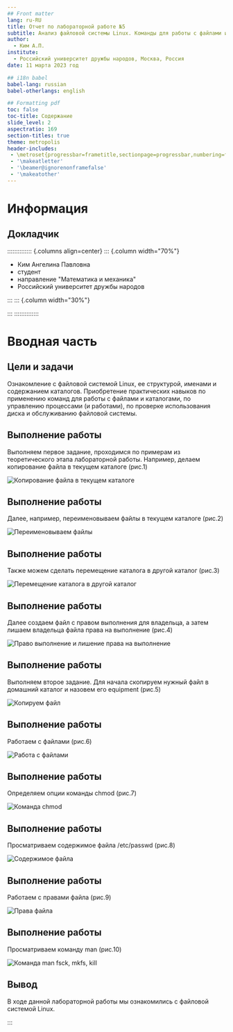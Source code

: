 ```yaml
---
## Front matter
lang: ru-RU
title: Отчет по лабораторной работе №5
subtitle: Анализ файловой системы Linux. Команды для работы с файлами и каталогами
author:
  - Ким А.П.
institute:
  - Российский университет дружбы народов, Москва, Россия
date: 11 марта 2023 год

## i18n babel
babel-lang: russian
babel-otherlangs: english

## Formatting pdf
toc: false
toc-title: Содержание
slide_level: 2
aspectratio: 169
section-titles: true
theme: metropolis
header-includes:
 - \metroset{progressbar=frametitle,sectionpage=progressbar,numbering=fraction}
 - '\makeatletter'
 - '\beamer@ignorenonframefalse'
 - '\makeatother'
---
```


# Информация

## Докладчик

:::::::::::::: {.columns align=center}
::: {.column width="70%"}

  * Ким Ангелина Павловна
  * студент
  * направление "Математика и механика"
  * Российский университет дружбы народов


:::
::: {.column width="30%"}


:::
::::::::::::::

# Вводная часть

## Цели и задачи

Ознакомление с файловой системой Linux, ее структурой, именами и содержанием каталогов. Приобретение практических навыков по применению команд для работы с файлами и каталогами, по управлению процессами (и работами), по проверке использования диска и обслуживанию файловой системы.

## Выполнение работы 

Выполняем первое задание, проходимся по примерам из теоретического этапа лабораторной работы. Например, делаем копирование файла в текущем каталоге (рис.1)

![Копирование файла в текущем каталоге](./image/1.jpg)

## Выполнение работы 

Далее, например, переименовываем файлы в текущем каталоге (рис.2)

![Переименовываем файлы](./image/5.jpg)

## Выполнение работы 

Также можем сделать перемещение каталога в другой каталог (рис.3)

![Перемещение каталога в другой каталог](./image/8.jpg)

## Выполнение работы 

Далее создаем файл с правом выполнения для владельца, а затем лишаем владельца файла права на выполнение (рис.4)

![Право выполнение и лишение права на выполнение](./image/9.jpg)

## Выполнение работы 

Выполняем второе задание. Для начала скопируем нужный файл в домашний каталог и назовем его equipment (рис.5)

![Копируем файл](./image/12.jpg)

## Выполнение работы 

Работаем с файлами (рис.6)

![Работа с файлами](./image/16.jpg)

## Выполнение работы 

Определяем опции команды chmod (рис.7)

![Команда chmod](./image/21.jpg)

## Выполнение работы 

Просматриваем содержимое файла /etc/passwd (рис.8)

![Содержимое файла](./image/22.jpg)

## Выполнение работы 

Работаем с правами файла (рис.9)

![Права файла](./image/27.jpg)

## Выполнение работы 

Просматриваем команду man (рис.10)

![Команда man fsck, mkfs, kill](./image/29.jpg)

## Вывод

В ходе данной лабораторной работы мы ознакомились с файловой системой Linux.


:::


